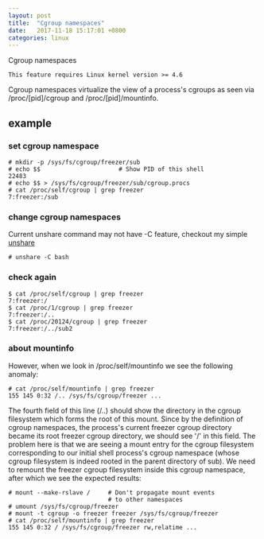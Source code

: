 ```yaml
---
layout: post
title:  "Cgroup namespaces"
date:   2017-11-18 15:17:01 +0800
categories: linux
---
```


Cgroup namespaces





`This feature requires Linux kernel version >= 4.6`

Cgroup namespaces virtualize the view of a process's cgroups as seen via /proc/[pid]/cgroup and /proc/[pid]/mountinfo.

## example

### set cgroup namespace
```
# mkdir -p /sys/fs/cgroup/freezer/sub
# echo $$                      # Show PID of this shell
22483
# echo $$ > /sys/fs/cgroup/freezer/sub/cgroup.procs
# cat /proc/self/cgroup | grep freezer
7:freezer:/sub
```
### change cgroup namespaces
Current unshare command may not have -C feature, checkout my simple [unshare][lct unshare]

```
# unshare -C bash
```

### check again
```
$ cat /proc/self/cgroup | grep freezer
7:freezer:/
$ cat /proc/1/cgroup | grep freezer
7:freezer:/..
$ cat /proc/20124/cgroup | grep freezer
7:freezer:/../sub2
```

### about mountinfo
However, when we look in /proc/self/mountinfo we see the following anomaly:

```
# cat /proc/self/mountinfo | grep freezer
155 145 0:32 /.. /sys/fs/cgroup/freezer ...
```

The fourth field of this line (/..)  should show the directory in the cgroup filesystem which forms the root of this mount.  Since by the definition of cgroup namespaces, the process's current freezer cgroup directory became its root freezer cgroup directory, we should see '/' in this field.  The problem here is that we are seeing a mount entry for the cgroup filesystem corresponding to our initial shell process's cgroup namespace (whose cgroup filesystem is indeed rooted in the parent directory of sub).  We need to remount the freezer cgroup filesystem inside this cgroup namespace, after which we see the expected results:

```
# mount --make-rslave /     # Don't propagate mount events
                            # to other namespaces
# umount /sys/fs/cgroup/freezer
# mount -t cgroup -o freezer freezer /sys/fs/cgroup/freezer
# cat /proc/self/mountinfo | grep freezer
155 145 0:32 / /sys/fs/cgroup/freezer rw,relatime ...
```

[lct unshare]: hanjianqiao/lct-utils/blob/master/samples/process/namespace/unshare.c
